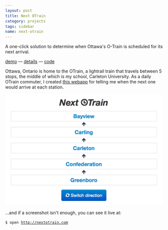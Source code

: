 ```yaml
---
layout: post
title: Next OTrain
category: projects
tags: sidebar
name: next-otrain
---
```


A one-click solution to determine when Ottawa's O-Train is scheduled for its next arrival.

[demo](http://nextotrain.com) &mdash; [details](/projects/next-otrain) &mdash; [code](https://github.com/ryanseys/next-otrain)
<!-- truncate_here -->

Ottawa, Ontario is home to the OTrain, a lightrail train that travels between 5 stops, the middle of which is my school, Carleton University. As a daily OTrain commuter, I created <a href="http://nextotrain.com" target="_blank">this webapp</a> for telling me when the next one would arrive at each station.

![Next OTrain](/img/next-otrain.png "Next OTrain")

...and if a screenshot isn't enough, you can see it live at:

<div class="highlight"><pre><code><span class="nv">$</span> open <a href="http://nextotrain.com">http://nextotrain.com</a></code></pre></div>
